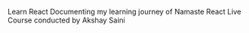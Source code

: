 Learn React
Documenting my learning journey of Namaste React Live Course conducted by Akshay Saini

